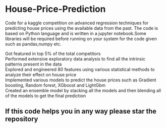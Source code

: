 # House-Price-Prediction
Code for a kaggle competition on advanced regression techniques for predicting house prices using the available data from the past.
The code is based on Python language and is written in a jupyter notebook.Some libraries will be required before running on your system for the code given such as pandas,numpy etc.

Got featured in top 5% of the total competitors <br>
Performed extensive exploratory data analysis to find all the intrinsic patterns present in the data<br>
Explored and engineered 80 features using various statistical methods to analyze their effect on house price<br>
Implemented various models to predict the house prices such as Gradient boosting, Random forest, XGboost and LightGbm<br>
Created an ensemble model by stacking all the models and then blending all of the models to get the final prediction<br>

## If this code helps you in any way please star the repository